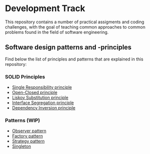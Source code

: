 # Development Track

This repository contains a number of practical assigments and coding challenges, with the goal of teaching common
approaches to common problems found in the field of software engineering.

## Software design patterns and -principles

Find below the list of principles and patterns that are explained in this repository:

### SOLID Principles
* [Single Responsibility principle](./SOLID/SingleResponsibility)
* [Open-Closed principle](./SOLID/OpenClosed)
* [Liskov Substitution principle](./SOLID/LiskovSubstitution)
* [Interface Segregation principle](./SOLID/InterfaceSegregation)
* [Dependency Inversion principle](./SOLID/DependencyInversion)

### Patterns (WIP)
* [Observer pattern](./Patterns/Observer)
* [Factory pattern](./Patterns/Factory)
* [Strategy pattern](./Patterns/Strategy)
* [Singleton](./Patterns/Sigleton)

